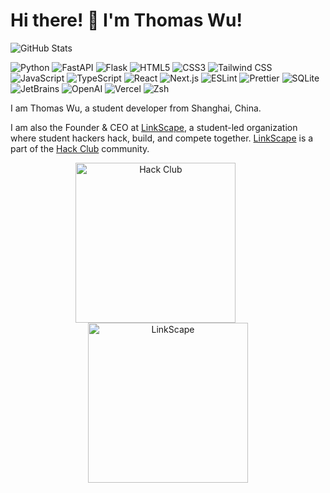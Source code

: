 # Hi there! 👋 I'm Thomas Wu!

![GitHub Stats](https://github-readme-stats.vercel.app/api?username=TakumiBC&show_icons=true&bg_color=30,3b82F6,7e22ce&title_color=fff&text_color=fff)

![Python](https://img.shields.io/badge/Python-3776AB.svg?style=for-the-badge&logo=Python&logoColor=white) ![FastAPI](https://img.shields.io/badge/FastAPI-009688.svg?style=for-the-badge&logo=FastAPI&logoColor=white) ![Flask](https://img.shields.io/badge/Flask-000000.svg?style=for-the-badge&logo=Flask&logoColor=white) ![HTML5](https://img.shields.io/badge/HTML5-E34F26.svg?style=for-the-badge&logo=HTML5&logoColor=white) ![CSS3](https://img.shields.io/badge/CSS3-1572B6.svg?style=for-the-badge&logo=CSS3&logoColor=white) ![Tailwind CSS](https://img.shields.io/badge/Tailwind%20CSS-06B6D4.svg?style=for-the-badge&logo=Tailwind-CSS&logoColor=white) ![JavaScript](https://img.shields.io/badge/JavaScript-F7DF1E.svg?style=for-the-badge&logo=JavaScript&logoColor=black) ![TypeScript](https://img.shields.io/badge/TypeScript-3178C6.svg?style=for-the-badge&logo=TypeScript&logoColor=white) ![React](https://img.shields.io/badge/React-61DAFB.svg?style=for-the-badge&logo=React&logoColor=black) ![Next.js](https://img.shields.io/badge/Next.js-000000.svg?style=for-the-badge&logo=nextdotjs&logoColor=white) ![ESLint](https://img.shields.io/badge/ESLint-4B32C3.svg?style=for-the-badge&logo=ESLint&logoColor=white) ![Prettier](https://img.shields.io/badge/Prettier-F7B93E.svg?style=for-the-badge&logo=Prettier&logoColor=black) ![SQLite](https://img.shields.io/badge/SQLite-003B57.svg?style=for-the-badge&logo=SQLite&logoColor=white) ![JetBrains](https://img.shields.io/badge/JetBrains-000000.svg?style=for-the-badge&logo=JetBrains&logoColor=white) ![OpenAI](https://img.shields.io/badge/OpenAI-412991.svg?style=for-the-badge&logo=OpenAI&logoColor=white) ![Vercel](https://img.shields.io/badge/Vercel-000000.svg?style=for-the-badge&logo=Vercel&logoColor=white) ![Zsh](https://img.shields.io/badge/Zsh-F15A24.svg?style=for-the-badge&logo=Zsh&logoColor=white)


I am Thomas Wu, a student developer from Shanghai, China. 

I am also the Founder & CEO at [LinkScape](https://www.linkscape.app/), a student-led organization where student hackers hack, build, and compete together. [LinkScape](https://www.linkscape.app/) is a part of the [Hack Club](https://www.hackclub.com/) community.


<p align="center">
<a href="https://www.hackclub.com"><img style="width: 256px" align="center" src="https://assets.hackclub.com/flag-orpheus-left.svg" alt="Hack Club"/></a>&nbsp;&nbsp;&nbsp;&nbsp;&nbsp;&nbsp;&nbsp;&nbsp;&nbsp;&nbsp;<a href="https://www.linkscape.app"><img style="width: 256px" align="center" src="https://cdn.linkscape.app/linkscape-logo.png" alt="LinkScape"/></a>
</p>
